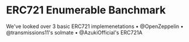 # ERC721 Enumerable Banchmark

We've looked over 3 basic ERC721 implemenetations
• @OpenZeppelin
• @transmissions11's solmate
• @AzukiOfficial's ERC721A
